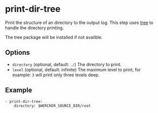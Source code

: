 # print-dir-tree

Print the structure of an directory to the output log. This step uses [tree](http://mama.indstate.edu/users/ice/tree/) to handle the directory printing.

The tree package will be installed if not availble.

## Options

* `directory` (optional, default: `./`) The directory to print.
* `level` (optional, default: infinite) The maximum level to print, for example: `3` will print only three levels deep.

## Example

    - print-dir-tree:
        directory: $WERCKER_SOURCE_DIR/root

